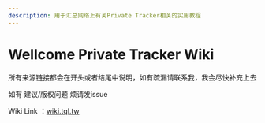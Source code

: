 ```yaml
---
description: 用于汇总网络上有关Private Tracker相关的实用教程
---
```


# Wellcome Private Tracker Wiki

所有来源链接都会在开头或者结尾中说明，如有疏漏请联系我，我会尽快补充上去

如有 建议/版权问题 烦请发issue

Wiki Link ：[wiki.tql.tw](https://wiki.tql.tw/)







